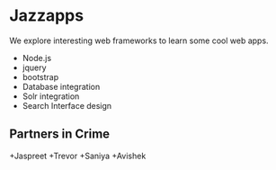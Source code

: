 Jazzapps
========

We explore interesting web frameworks to learn some cool web apps.

+ Node.js
+ jquery
+ bootstrap
+ Database integration 
+ Solr integration
+ Search Interface design

Partners in Crime
-----------------

+Jaspreet
+Trevor
+Saniya
+Avishek
